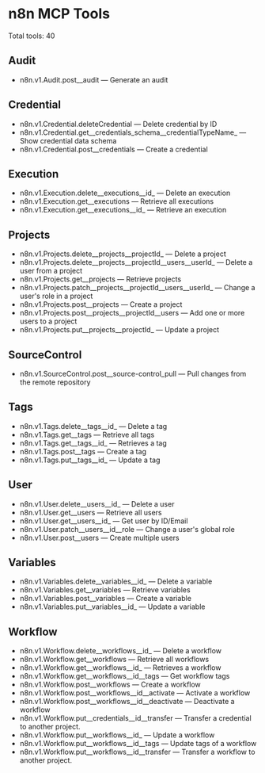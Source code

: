 # n8n MCP Tools

Total tools: 40

## Audit
- n8n.v1.Audit.post__audit — Generate an audit

## Credential
- n8n.v1.Credential.deleteCredential — Delete credential by ID
- n8n.v1.Credential.get__credentials_schema__credentialTypeName_ — Show credential data schema
- n8n.v1.Credential.post__credentials — Create a credential

## Execution
- n8n.v1.Execution.delete__executions__id_ — Delete an execution
- n8n.v1.Execution.get__executions — Retrieve all executions
- n8n.v1.Execution.get__executions__id_ — Retrieve an execution

## Projects
- n8n.v1.Projects.delete__projects__projectId_ — Delete a project
- n8n.v1.Projects.delete__projects__projectId__users__userId_ — Delete a user from a project
- n8n.v1.Projects.get__projects — Retrieve projects
- n8n.v1.Projects.patch__projects__projectId__users__userId_ — Change a user's role in a project
- n8n.v1.Projects.post__projects — Create a project
- n8n.v1.Projects.post__projects__projectId__users — Add one or more users to a project
- n8n.v1.Projects.put__projects__projectId_ — Update a project

## SourceControl
- n8n.v1.SourceControl.post__source-control_pull — Pull changes from the remote repository

## Tags
- n8n.v1.Tags.delete__tags__id_ — Delete a tag
- n8n.v1.Tags.get__tags — Retrieve all tags
- n8n.v1.Tags.get__tags__id_ — Retrieves a tag
- n8n.v1.Tags.post__tags — Create a tag
- n8n.v1.Tags.put__tags__id_ — Update a tag

## User
- n8n.v1.User.delete__users__id_ — Delete a user
- n8n.v1.User.get__users — Retrieve all users
- n8n.v1.User.get__users__id_ — Get user by ID/Email
- n8n.v1.User.patch__users__id__role — Change a user's global role
- n8n.v1.User.post__users — Create multiple users

## Variables
- n8n.v1.Variables.delete__variables__id_ — Delete a variable
- n8n.v1.Variables.get__variables — Retrieve variables
- n8n.v1.Variables.post__variables — Create a variable
- n8n.v1.Variables.put__variables__id_ — Update a variable

## Workflow
- n8n.v1.Workflow.delete__workflows__id_ — Delete a workflow
- n8n.v1.Workflow.get__workflows — Retrieve all workflows
- n8n.v1.Workflow.get__workflows__id_ — Retrieves a workflow
- n8n.v1.Workflow.get__workflows__id__tags — Get workflow tags
- n8n.v1.Workflow.post__workflows — Create a workflow
- n8n.v1.Workflow.post__workflows__id__activate — Activate a workflow
- n8n.v1.Workflow.post__workflows__id__deactivate — Deactivate a workflow
- n8n.v1.Workflow.put__credentials__id__transfer — Transfer a credential to another project.
- n8n.v1.Workflow.put__workflows__id_ — Update a workflow
- n8n.v1.Workflow.put__workflows__id__tags — Update tags of a workflow
- n8n.v1.Workflow.put__workflows__id__transfer — Transfer a workflow to another project.
